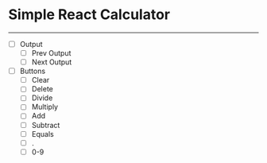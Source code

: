 # Simple React Calculator
-------------------------
- [ ] Output
    - [ ] Prev Output
    - [ ] Next Output
- [ ] Buttons
    - [ ] Clear
    - [ ] Delete
    - [ ] Divide
    - [ ] Multiply
    - [ ] Add
    - [ ] Subtract
    - [ ] Equals
    - [ ] .
    - [ ] 0-9